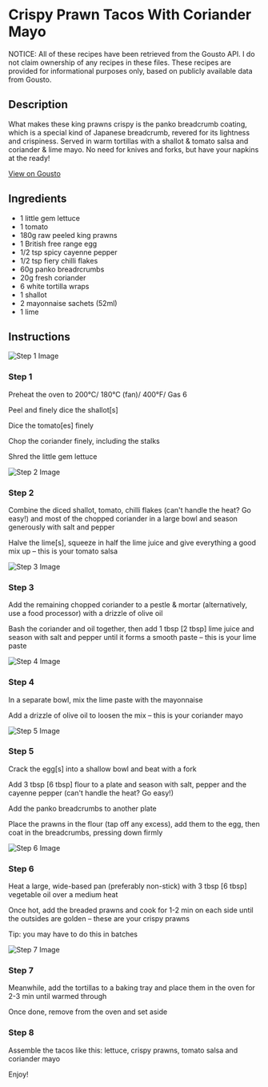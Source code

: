 # Crispy Prawn Tacos With Coriander Mayo

NOTICE: All of these recipes have been retrieved from the Gousto API. I do not claim ownership of any recipes in these files. These recipes are provided for informational purposes only, based on publicly available data from Gousto.

## Description

What makes these king prawns crispy is the panko breadcrumb coating, which is a special kind of Japanese breadcrumb, revered for its lightness and crispiness.  Served in warm tortillas with a shallot & tomato salsa and coriander & lime mayo. No need for knives and forks, but have your napkins at the ready!

[View on Gousto](https://www.gousto.co.uk/recipes/cookbook/crispy-prawn-tacos-with-coriander-mayo)

## Ingredients

- 1 little gem lettuce
- 1 tomato
- 180g raw peeled king prawns
- 1 British free range egg
- 1/2 tsp spicy cayenne pepper
- 1/2 tsp fiery chilli flakes
- 60g panko breadrcrumbs
- 20g fresh coriander
- 6 white tortilla wraps
- 1 shallot
- 2 mayonnaise sachets (52ml)
- 1 lime 

## Instructions

![Step 1 Image](https://production-media.gousto.co.uk/cms/recipe-step-image/773.-step-1-x200.jpg)

### Step 1

Preheat the oven to 200°C/ 180°C (fan)/ 400°F/ Gas 6 


Peel and finely dice the shallot<span class="text-danger">[s]</span>


Dice the tomato<span class="text-danger">[es]</span> finely


Chop the coriander finely, including the stalks


Shred the little gem lettuce

![Step 2 Image](https://production-media.gousto.co.uk/cms/recipe-step-image/773.-step-2-x200.jpg)

### Step 2

Combine the diced shallot, tomato, chilli flakes (can't handle the heat? Go easy!) and most of the chopped coriander in a large bowl and season generously with salt and pepper


Halve the lime<span class="text-danger">[s]</span>,<span class="text-danger"> </span>squeeze in half the lime juice and give everything a good mix up – this is your tomato salsa

![Step 3 Image](https://production-media.gousto.co.uk/cms/recipe-step-image/773.-step-3-x200.jpg)

### Step 3

Add the remaining chopped coriander to a pestle &amp; mortar (alternatively, use a food processor) with a drizzle of olive oil


Bash the coriander and oil together, then add 1 tbsp <span class="text-danger">[2 tbsp]</span> lime juice and season with salt and pepper until it forms a smooth paste – this is your lime paste

![Step 4 Image](https://production-media.gousto.co.uk/cms/recipe-step-image/773.-step-4-x200.jpg)

### Step 4

In a separate bowl, mix the lime paste with the mayonnaise


Add a drizzle of olive oil to loosen the mix – this is your coriander mayo

![Step 5 Image](https://production-media.gousto.co.uk/cms/recipe-step-image/773.-step-5-x200.jpg)

### Step 5

Crack the egg<span class="text-danger">[s]</span> into a shallow bowl and beat with a fork


Add 3 tbsp<span class="text-danger"> [6 tbsp]</span> flour to a plate and season with salt, pepper and the cayenne pepper (can't handle the heat? Go easy!)


Add the panko breadcrumbs to another plate


Place the prawns in the flour (tap off any excess), add them to the egg, then coat in the breadcrumbs, pressing down firmly

![Step 6 Image](https://production-media.gousto.co.uk/cms/recipe-step-image/773.-step-6-x200.jpg)

### Step 6

Heat a large, wide-based pan (preferably non-stick) with 3 tbsp <span class="text-danger">[6 tbsp]</span> vegetable oil over a medium heat


Once hot, add the breaded prawns and cook for 1-2 min on each side until the outsides are golden – these are your crispy prawns


Tip: you may have to do this in batches

![Step 7 Image](https://production-media.gousto.co.uk/cms/recipe-step-image/773.-step-7-x200.jpg)

### Step 7

Meanwhile, add the tortillas to a baking tray and place them in the oven for 2-3 min until warmed through


Once done, remove from the oven and set aside

### Step 8

Assemble the tacos like this: lettuce, crispy prawns, tomato salsa and coriander mayo


Enjoy!


